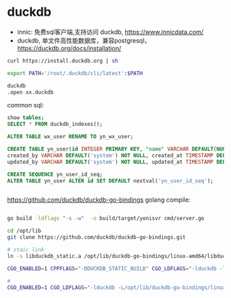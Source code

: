 
# duckdb

- innic: 免费sql客户端,支持访问 duckdb, https://www.innicdata.com/
- duckdb, 单文件高性能数据库，兼容postgresql， https://duckdb.org/docs/installation/

```bash
curl https://install.duckdb.org | sh

export PATH='/root/.duckdb/cli/latest':$PATH

duckdb
.open xx.duckdb
```

common sql:
```sql
show tables;
SELECT * FROM duckdb_indexes();

ALTER TABLE wx_user RENAME TO yn_wx_user;

CREATE TABLE yn_user(id INTEGER PRIMARY KEY, "name" VARCHAR DEFAULT(NULL), pass VARCHAR DEFAULT(NULL), nickname VARCHAR DEFAULT(NULL),
created_by VARCHAR DEFAULT('system') NOT NULL, created_at TIMESTAMP DEFAULT(CURRENT_TIMESTAMP) NOT NULL,
updated_by VARCHAR DEFAULT('system') NOT NULL, updated_at TIMESTAMP DEFAULT(CURRENT_TIMESTAMP) NOT NULL, UNIQUE("name"));

CREATE SEQUENCE yn_user_id_seq;
ALTER TABLE yn_user ALTER id SET DEFAULT nextval('yn_user_id_seq');



```

https://github.com/duckdb/duckdb-go-bindings
golang compile:
```bash

go build -ldflags "-s -w"  -o build/target/yonisvr cmd/server.go

cd /opt/lib
git clone https://github.com/duckdb/duckdb-go-bindings.git

# staic link
ln -s libduckdb_static.a /opt/lib/duckdb-go-bindings/linux-amd64/libduckdb.a

CGO_ENABLED=1 CPPFLAGS="-DDUCKDB_STATIC_BUILD" CGO_LDFLAGS="-lduckdb -lstdc++ -lm -ldl -L/opt/duckdb-go-bindings/linux-amd64" go build -tags=duckdb_use_static_lib  -ldflags "-s -w"  -o build/target/yonisvr cmd/server.go

#
CGO_ENABLED=1 CGO_LDFLAGS="-lduckdb -L/opt/lib/duckdb-go-bindings/linux-amd64" LD_LIBRARY_PATH=/opt/lib/duckdb-go-bindings/linux-amd64 go build -tags=duckdb_use_lib -ldflags "-s -w"  -o build/target/yonisvr cmd/server.go
```
